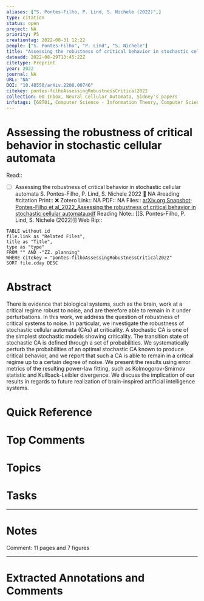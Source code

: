 ```yaml
---
aliases: ["S. Pontes-Filho, P. Lind, S. Nichele (2022)",]
type: citation
status: open
project: NA
priority: P5
creationtag: 2022-08-31 12:22
people: ["S. Pontes-Filho", "P. Lind", "S. Nichele"]
title: "Assessing the robustness of critical behavior in stochastic cellular automata"
dateadd: 2022-08-29T13:45:22Z
citetype: Preprint
year: 2022
journal: NA
URL: "NA"
DOI: "10.48550/arXiv.2208.00746"
citekey: pontes-filhoAssessingRobustnessCritical2022
collection: 00 Inbox, Neural Cellular Automata, Sidney's papers
infotags: [68T01, Computer Science - Information Theory, Computer Science - Neural and Evolutionary Computing, I.6.6, Nonlinear Sciences - Cellular Automata and Lattice Gases]
---
```


# Assessing the robustness of critical behavior in stochastic cellular automata
Read:: 
- [ ] Assessing the robustness of critical behavior in stochastic cellular automata S. Pontes-Filho, P. Lind, S. Nichele 2022 🛫 NA #reading #citation
Print::  ❌
Zotero Link:: NA
PDF:: NA
Files:: [arXiv.org Snapshot](file:////home/michaelt/Insync/m@tarlton.info/Google%20Drive/06.%20Zotero/storage/SA2RNGGL/2208.html); [Pontes-Filho et al_2022_Assessing the robustness of critical behavior in stochastic cellular automata.pdf](file:////home/michaelt/Insync/m@tarlton.info/Google%20Drive/06.%20Zotero/storage/5CMBAKKR/Pontes-Filho%20et%20al_2022_Assessing%20the%20robustness%20of%20critical%20behavior%20in%20stochastic%20cellular%20automata.pdf)
Reading Note:: [[S. Pontes-Filho, P. Lind, S. Nichele (2022)]]
Web Rip:: 

```dataview
TABLE without id
file.link as "Related Files",
title as "Title",
type as "type"
FROM "" AND -"ZZ. planning"
WHERE citekey = "pontes-filhoAssessingRobustnessCritical2022" 
SORT file.cday DESC
```

# Abstract
There is evidence that biological systems, such as the brain, work at a critical regime robust to noise, and are therefore able to remain in it under perturbations. In this work, we address the question of robustness of critical systems to noise. In particular, we investigate the robustness of stochastic cellular automata (CAs) at criticality. A stochastic CA is one of the simplest stochastic models showing criticality. The transition state of stochastic CA is defined through a set of probabilities. We systematically perturb the probabilities of an optimal stochastic CA known to produce critical behavior, and we report that such a CA is able to remain in a critical regime up to a certain degree of noise. We present the results using error metrics of the resulting power-law fitting, such as Kolmogorov-Smirnov statistic and Kullback-Leibler divergence. We discuss the implication of our results in regards to future realization of brain-inspired artificial intelligence systems.

# Quick Reference


# Top Comments


# Topics


# Tasks


----
# Notes
Comment: 11 pages and 7 figures

----
# Extracted Annotations and Comments